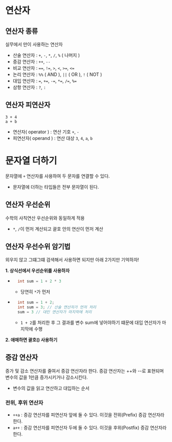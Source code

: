 # 연산자
## 연산자 종류
실무에서 만이 사용하는 연산자
- 산술 연산자 : `+`, `-`, `*`, `/`, `%` ( 나머지 )
- 증감 연산자 : `++`, `--`
- 비교 연산자 : `==`, `!=`, `>`, `<`, `>=`, `<=`
- 논리 연산자 : `%%` ( AND ), `||` ( OR ), `!` ( NOT )
- 대입 연산자 : `=`, `+=`, `-=`, `*=`, `/=`, `%=`
- 삼항 연산자 : `?`, `:`

## 연산자 피연산자
```
3 + 4
a + b
```
- 연산자( operator ) : 연산 기호 `+`, `-`
- 피연산자( operand ) : 연산 대상 `3`, `4`, `a`, `b`

# 문자열 더하기
문자열에 `+` 연산자를 사용하여 두 문자를 연결할 수 있다.
- 문자열에 더하는 타입들은 전부 문자열이 된다.

## 연산자 우선순위
수학의 사칙연산 우선순위와 동일하게 적용
- `*`, `/`이 먼저 계산되고 괄호 안의 연산이 먼저 계산

## 연산자 우선수위 암기법
외우지 않고 그떄그떄 검색해서 사용하면 되지만 아래 2가지만 기억하자!

**1. 상식선에서 우선순위를 사용하자**
- ```java
    int sum = 1 + 2 * 3
    ```
    - 당연히 `*`가 먼저
- ```java
    int sum = 1 + 2;
    int sum = 3; // 산술 연산자가 먼저 처리
    sum = 3 // 대인 연산자가 마지막에 처리
  ```
  - `1 + 2`를 처리한 후 그 결과를 변수 sum에 넣어야하기 떄문에 대입 연산자가 마지막에 수행

**2. 애매하면 괄호() 사용하기**

## 증감 연산자
증가 및 감소 연산자를 줄여서 증감 연산자라 한다.
증감 연산자는 ++와 --로 표현되며 변수의 값을 1만큼 증가시키거나 감소시킨다.
- 변수의 값을 읽고 연산하고 대입하는 순서

### 전위, 후위 연산자
- `++a` : 증감 연산자를 피연산자 앞에 둘 수 있다. 이것을 전위(Prefix) 증감 연산자라 한다.
- `a++` : 증감 연산자를 피연산자 두에 둘 수 있다. 이것을 후위(Postfix) 증감 연산자라 한다.